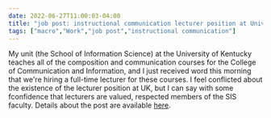 ```yaml
---
date: 2022-06-27T11:00:03-04:00
title: "job post: instructional communication lecturer position at University of Kentucky"
tags: ["macro","Work","job post","instructional communication"]
---
```


My unit (the School of Information Science) at the University of Kentucky teaches all of the composition and communication courses for the College of Communication and Information, and I just received word this morning that we're hiring a full-time lecturer for these courses. I feel conflicted about the existence of the lecturer position at UK, but I can say with some fconfidence that lecturers are valued, respected members of the SIS faculty. Details about the post are available [here](https://ukjobs.uky.edu/postings/407323).